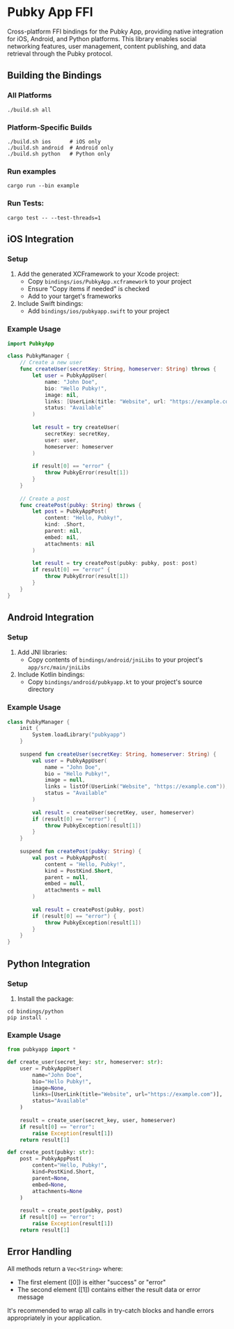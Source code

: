 # Pubky App FFI

Cross-platform FFI bindings for the Pubky App, providing native integration for iOS, Android, and Python platforms. This library enables social networking features, user management, content publishing, and data retrieval through the Pubky protocol.

## Building the Bindings

### All Platforms
```
./build.sh all
```

### Platform-Specific Builds
```
./build.sh ios      # iOS only
./build.sh android  # Android only
./build.sh python   # Python only
```

### Run examples
```
cargo run --bin example
```

### Run Tests:
```
cargo test -- --test-threads=1
```

## iOS Integration

### Setup
1. Add the generated XCFramework to your Xcode project:
   - Copy `bindings/ios/PubkyApp.xcframework` to your project
   - Ensure "Copy items if needed" is checked
   - Add to your target's frameworks
2. Include Swift bindings:
   - Add `bindings/ios/pubkyapp.swift` to your project

### Example Usage
```swift
import PubkyApp

class PubkyManager {
    // Create a new user
    func createUser(secretKey: String, homeserver: String) throws {
        let user = PubkyAppUser(
            name: "John Doe",
            bio: "Hello Pubky!",
            image: nil,
            links: [UserLink(title: "Website", url: "https://example.com")],
            status: "Available"
        )
        
        let result = try createUser(
            secretKey: secretKey,
            user: user,
            homeserver: homeserver
        )
        
        if result[0] == "error" {
            throw PubkyError(result[1])
        }
    }
    
    // Create a post
    func createPost(pubky: String) throws {
        let post = PubkyAppPost(
            content: "Hello, Pubky!",
            kind: .Short,
            parent: nil,
            embed: nil,
            attachments: nil
        )
        
        let result = try createPost(pubky: pubky, post: post)
        if result[0] == "error" {
            throw PubkyError(result[1])
        }
    }
}
```

## Android Integration

### Setup
1. Add JNI libraries:
   - Copy contents of `bindings/android/jniLibs` to your project's `app/src/main/jniLibs`
2. Include Kotlin bindings:
   - Copy `bindings/android/pubkyapp.kt` to your project's source directory

### Example Usage
```kotlin
class PubkyManager {
    init {
        System.loadLibrary("pubkyapp")
    }
    
    suspend fun createUser(secretKey: String, homeserver: String) {
        val user = PubkyAppUser(
            name = "John Doe",
            bio = "Hello Pubky!",
            image = null,
            links = listOf(UserLink("Website", "https://example.com")),
            status = "Available"
        )
        
        val result = createUser(secretKey, user, homeserver)
        if (result[0] == "error") {
            throw PubkyException(result[1])
        }
    }
    
    suspend fun createPost(pubky: String) {
        val post = PubkyAppPost(
            content = "Hello, Pubky!",
            kind = PostKind.Short,
            parent = null,
            embed = null,
            attachments = null
        )
        
        val result = createPost(pubky, post)
        if (result[0] == "error") {
            throw PubkyException(result[1])
        }
    }
}
```

## Python Integration

### Setup
1. Install the package:
```
cd bindings/python
pip install .
```

### Example Usage
```python
from pubkyapp import *

def create_user(secret_key: str, homeserver: str):
    user = PubkyAppUser(
        name="John Doe",
        bio="Hello Pubky!",
        image=None,
        links=[UserLink(title="Website", url="https://example.com")],
        status="Available"
    )
    
    result = create_user(secret_key, user, homeserver)
    if result[0] == "error":
        raise Exception(result[1])
    return result[1]

def create_post(pubky: str):
    post = PubkyAppPost(
        content="Hello, Pubky!",
        kind=PostKind.Short,
        parent=None,
        embed=None,
        attachments=None
    )
    
    result = create_post(pubky, post)
    if result[0] == "error":
        raise Exception(result[1])
    return result[1]
```

## Error Handling
All methods return a `Vec<String>` where:
- The first element ([0]) is either "success" or "error"
- The second element ([1]) contains either the result data or error message

It's recommended to wrap all calls in try-catch blocks and handle errors appropriately in your application.
